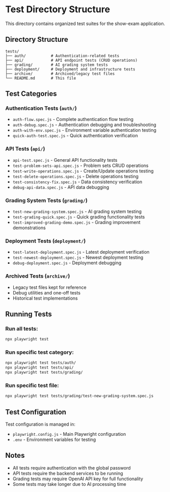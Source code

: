 # Test Directory Structure

This directory contains organized test suites for the show-exam application.

## Directory Structure

```
tests/
├── auth/           # Authentication-related tests
├── api/            # API endpoint tests (CRUD operations)
├── grading/        # AI grading system tests
├── deployment/     # Deployment and infrastructure tests
├── archive/        # Archived/legacy test files
└── README.md       # This file
```

## Test Categories

### Authentication Tests (`auth/`)
- `auth-flow.spec.js` - Complete authentication flow testing
- `auth-debug.spec.js` - Authentication debugging and troubleshooting
- `auth-with-env.spec.js` - Environment variable authentication testing
- `quick-auth-test.spec.js` - Quick authentication verification

### API Tests (`api/`)
- `api-test.spec.js` - General API functionality tests
- `test-problem-sets-api.spec.js` - Problem sets CRUD operations
- `test-write-operations.spec.js` - Create/Update operations testing
- `test-delete-operations.spec.js` - Delete operations testing
- `test-consistency-fix.spec.js` - Data consistency verification
- `debug-api-data.spec.js` - API data debugging

### Grading System Tests (`grading/`)
- `test-new-grading-system.spec.js` - AI grading system testing
- `test-grading-quick.spec.js` - Quick grading functionality tests
- `test-improved-grading-demo.spec.js` - Grading improvement demonstrations

### Deployment Tests (`deployment/`)
- `test-latest-deployment.spec.js` - Latest deployment verification
- `test-newest-deployment.spec.js` - Newest deployment testing
- `debug-deployment.spec.js` - Deployment debugging

### Archived Tests (`archive/`)
- Legacy test files kept for reference
- Debug utilities and one-off tests
- Historical test implementations

## Running Tests

### Run all tests:
```bash
npx playwright test
```

### Run specific test category:
```bash
npx playwright test tests/auth/
npx playwright test tests/api/
npx playwright test tests/grading/
```

### Run specific test file:
```bash
npx playwright test tests/grading/test-new-grading-system.spec.js
```

## Test Configuration

Test configuration is managed in:
- `playwright.config.js` - Main Playwright configuration
- `.env` - Environment variables for testing

## Notes

- All tests require authentication with the global password
- API tests require the backend services to be running
- Grading tests may require OpenAI API key for full functionality
- Some tests may take longer due to AI processing time